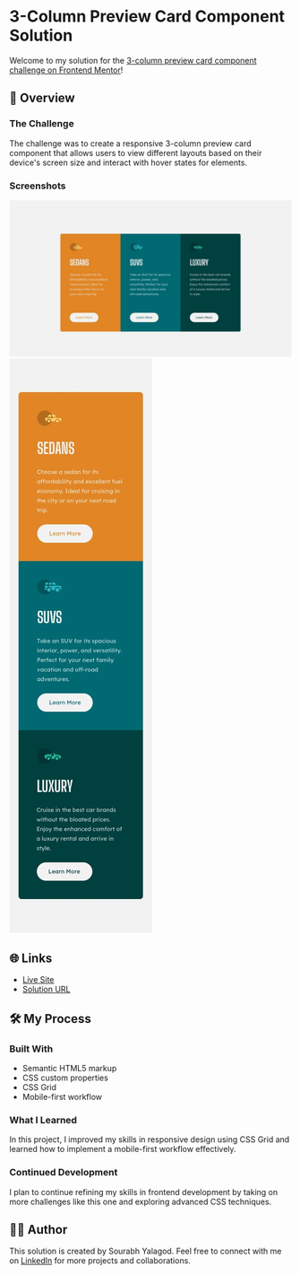 # 3-Column Preview Card Component Solution

Welcome to my solution for the [3-column preview card component challenge on Frontend Mentor](https://www.frontendmentor.io/challenges/3column-preview-card-component-pH92eAR2-)!

## 🌟 Overview

### The Challenge

The challenge was to create a responsive 3-column preview card component that allows users to view different layouts based on their device's screen size and interact with hover states for elements.

### Screenshots

![Desktop Design](./src/design/desktop-design.jpg)
![Mobile Design](./src/design/mobile-design.jpg)

## 🌐 Links

- [Live Site](https://sourabh-yalagod.github.io/Three-card-component/)
- [Solution URL](git@github.com:sourabh-yalagod/Three-card-component.git/)

## 🛠️ My Process

### Built With

- Semantic HTML5 markup
- CSS custom properties
- CSS Grid
- Mobile-first workflow

### What I Learned

In this project, I improved my skills in responsive design using CSS Grid and learned how to implement a mobile-first workflow effectively.

### Continued Development

I plan to continue refining my skills in frontend development by taking on more challenges like this one and exploring advanced CSS techniques.

## 👩‍💻 Author

This solution is created by Sourabh Yalagod. Feel free to connect with me on [LinkedIn](https://www.linkedin.com/in/sourabh-yalagod/) for more projects and collaborations.
